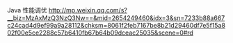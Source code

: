 Java 性能调优
http://mp.weixin.qq.com/s?__biz=MzAxMzQ3NzQ3Nw==&mid=2654249460&idx=3&sn=7233b88a667c24cad4d9ef99a9a28112&chksm=8061f2feb7167be8b21d29460df7e5f15a802f00e5ce2288c57b6410fb67b64b09dceac25035&scene=0#rd